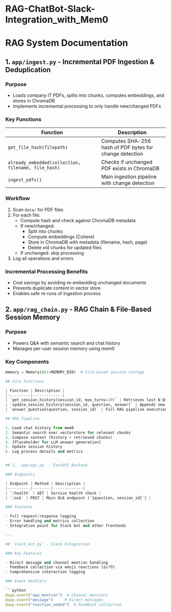 # RAG-ChatBot-Slack-Integration_with_Mem0

# RAG System Documentation

## 1. `app/ingest.py` - Incremental PDF Ingestion & Deduplication

### Purpose
- Loads company IT PDFs, splits into chunks, computes embeddings, and stores in ChromaDB
- Implements incremental processing to only handle new/changed PDFs

### Key Functions
| Function | Description |
|----------|-------------|
| `get_file_hash(filepath)` | Computes SHA-256 hash of PDF bytes for change detection |
| `already_embedded(collection, filename, file_hash)` | Checks if unchanged PDF exists in ChromaDB |
| `ingest_pdfs()` | Main ingestion pipeline with change detection |

### Workflow
1. Scan `data/` for PDF files
2. For each file:
   - Compute hash and check against ChromaDB metadata
   - If new/changed:
     - Split into chunks
     - Compute embeddings (Cohere)
     - Store in ChromaDB with metadata (filename, hash, page)
     - Delete old chunks for updated files
   - If unchanged: skip processing
3. Log all operations and errors

### Incremental Processing Benefits
- Cost savings by avoiding re-embedding unchanged documents
- Prevents duplicate content in vector store
- Enables safe re-runs of ingestion process

## 2. `app/rag_chain.py` - RAG Chain & File-Based Session Memory

### Purpose
- Powers Q&A with semantic search and chat history
- Manages per-user session memory using mem0

### Key Components
```python
memory = Memory(dir=MEMORY_DIR)  # File-based session storage

## Core Functions

| Function | Description |
|----------|-------------|
| `get_session_history(session_id, max_turns=10)` | Retrieves last N Q&A pairs for context |
| `update_session_history(session_id, question, answer)` | Appends new interaction to history |
| `answer_question(question, session_id)` | Full RAG pipeline execution |

## RAG Pipeline

1. Load chat history from mem0
2. Semantic search over vectorstore for relevant chunks
3. Compose context (history + retrieved chunks)
4. [Placeholder for LLM answer generation]
5. Update session history
6. Log process details and metrics


## 2. `app/api.py` - FastAPI Backend

### Endpoints

| Endpoint | Method | Description |
|----------|--------|-------------|
| `/health` | GET | Service health check |
| `/ask` | POST | Main Q&A endpoint (`{question, session_id}`) |

### Features

- Full request/response logging
- Error handling and metrics collection
- Integration point for Slack bot and other frontends

---

## `slack_bot.py` - Slack Integration

### Key Features

- Direct message and channel mention handling
- Feedback collection via emoji reactions (👍/👎)
- Comprehensive interaction logging

### Event Handlers

```python
@app.event("app_mention")  # Channel mentions
@app.event("message")     # Direct messages
@app.event("reaction_added")  # Feedback collection
